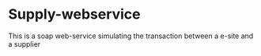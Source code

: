 # Supply-webservice
This is a soap web-service simulating the transaction between a e-site and a supplier
